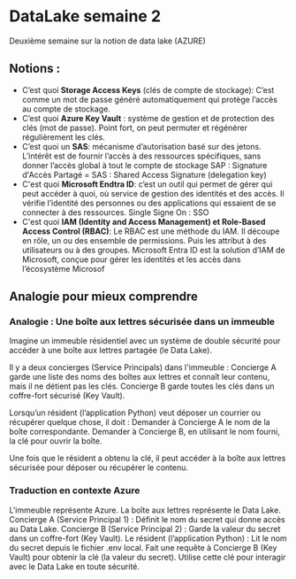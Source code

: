 # DataLake semaine 2
Deuxième semaine sur la notion de data lake (AZURE)

## Notions : 
- C’est quoi **Storage Access Keys** (clés de compte de stockage): 
	C’est comme un mot de passe généré automatiquement qui protège l’accès au compte de stockage.
- C’est quoi **Azure Key Vault** :
	système de gestion et de protection des clés (mot de passe). Point fort, on peut permuter et régénérer régulièrement les clés.
- C’est quoi un **SAS**: 
	mécanisme d’autorisation basé sur des jetons. L’intérêt est de fournir l’accès à des ressources spécifiques, sans donner l’accès global à tout le compte de stockage 
    SAP : Signature d'Accès Partagé = SAS : Shared Access Signature (delegation key)
- C'est quoi **Microsoft Endtra ID**:
     c’est un outil qui permet de gérer qui peut accéder à quoi, où service de gestion des identités et des accès.
     Il vérifie l’identité des personnes ou des applications qui essaient de se connecter à des ressources.
     Single Signe On : SSO
- C'est quoi **IAM (Identity and Access Management) et Role-Based Access Control (RBAC)**:
    Le RBAC est une méthode du IAM. Il découpe en rôle, un ou des ensemble de permissions. Puis les attribut à des utilisateurs ou à des groupes. Microsoft Entra ID est la solution d’IAM de Microsoft, conçue pour gérer les identités et les accès dans l’écosystème Microsof

## Analogie pour mieux comprendre

### Analogie : Une boîte aux lettres sécurisée dans un immeuble

Imagine un immeuble résidentiel avec un système de double sécurité pour accéder à une boîte aux lettres partagée (le Data Lake).

Il y a deux concierges (Service Principals) dans l'immeuble :
Concierge A garde une liste des noms des boîtes aux lettres et connaît leur contenu, mais il ne détient pas les clés.
Concierge B garde toutes les clés dans un coffre-fort sécurisé (Key Vault).

Lorsqu’un résident (l’application Python) veut déposer un courrier ou récupérer quelque chose, il doit :
Demander à Concierge A le nom de la boîte correspondante.
Demander à Concierge B, en utilisant le nom fourni, la clé pour ouvrir la boîte.

Une fois que le résident a obtenu la clé, il peut accéder à la boîte aux lettres sécurisée pour déposer ou récupérer le contenu.

### Traduction en contexte Azure

L'immeuble représente Azure.
La boîte aux lettres représente le Data Lake.
Concierge A (Service Principal 1) :
Définit le nom du secret qui donne accès au Data Lake.
Concierge B (Service Principal 2) :
Garde la valeur du secret dans un coffre-fort (Key Vault).
Le résident (l’application Python) :
Lit le nom du secret depuis le fichier .env local.
Fait une requête à Concierge B (Key Vault) pour obtenir la clé (la valeur du secret).
Utilise cette clé pour interagir avec le Data Lake en toute sécurité.
